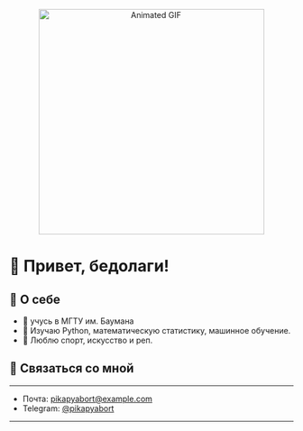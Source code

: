 <p align="center">
  <img src="./assets/your-animation.gif" alt="Animated GIF" width="400"/>
</p>

# 👋 Привет, бедолаги!

## 🚀 О себе
- 🔭 учусь в МГТУ им. Баумана
- 🌱 Изучаю Python, математическую статистику, машинное обучение.
- 🐢 Люблю спорт, искусство и реп.

## 🤝 Связаться со мной
---
- Почта: pikapyabort@example.com  
- Telegram: [@pikapyabort](https://t.me/pikapyabort)  
---

